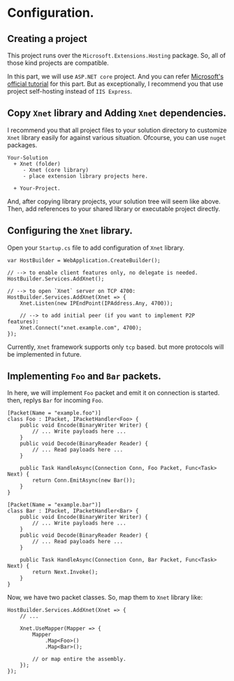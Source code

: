 # Configuration.
## Creating a project
This project runs over the `Microsoft.Extensions.Hosting` package.
So, all of those kind projects are compatible.

In this part, we will use `ASP.NET core` project.
And you can refer [Microsoft's official tutorial](https://learn.microsoft.com/en-us/visualstudio/get-started/csharp/tutorial-aspnet-core?view=vs-2022) for this part.
But as exceptionally, I recommend you that use project self-hosting instead of `IIS Express`.

## Copy `Xnet` library and Adding `Xnet` dependencies.
I recommend you that all project files to your solution directory
to customize `Xnet` library easily for against various situation.
Ofcourse, you can use `nuget` packages.

```
Your-Solution
  + Xnet (folder)
     - Xnet (core library)
     - place extension library projects here.

  + Your-Project.
```
And, after copying library projects, your solution tree will seem like above.
Then, add references to your shared library or executable project directly.

## Configuring the `Xnet` library.
Open your `Startup.cs` file to add configuration of `Xnet` library.

```
var HostBuilder = WebApplication.CreateBuilder();

// --> to enable client features only, no delegate is needed.
HostBuilder.Services.AddXnet();

// --> to open `Xnet` server on TCP 4700:
HostBuilder.Services.AddXnet(Xnet => {
    Xnet.Listen(new IPEndPoint(IPAddress.Any, 4700));

    // --> to add initial peer (if you want to implement P2P features):
    Xnet.Connect("xnet.example.com", 4700);
});
```

Currently, `Xnet` framework supports only `tcp` based.
but more protocols will be implemented in future.

## Implementing `Foo` and `Bar` packets.
In here, we will implement `Foo` packet and emit it on connection is started.
then, replys `Bar` for incoming `Foo`.

```
[Packet(Name = "example.foo")]
class Foo : IPacket, IPacketHandler<Foo> {
    public void Encode(BinaryWriter Writer) { 
        // ... Write payloads here ... 
    }
    public void Decode(BinaryReader Reader) { 
        // ... Read payloads here ...
    }

    public Task HandleAsync(Connection Conn, Foo Packet, Func<Task> Next) {
        return Conn.EmitAsync(new Bar());
    }
}

[Packet(Name = "example.bar")]
class Bar : IPacket, IPacketHandler<Bar> {
    public void Encode(BinaryWriter Writer) { 
        // ... Write payloads here ... 
    }
    public void Decode(BinaryReader Reader) { 
        // ... Read payloads here ...
    }

    public Task HandleAsync(Connection Conn, Bar Packet, Func<Task> Next) {
        return Next.Invoke();
    }
}
```

Now, we have two packet classes. So, map them to `Xnet` library like:
```
HostBuilder.Services.AddXnet(Xnet => {
    // ...

    Xnet.UseMapper(Mapper => {
        Mapper
            .Map<Foo>()
            .Map<Bar>();

        // or map entire the assembly.
    });
});
```